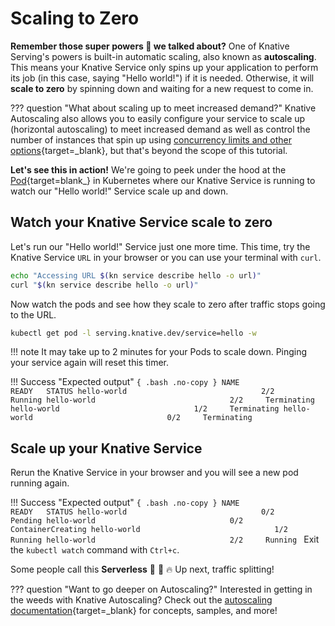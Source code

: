 # Scaling to Zero

**Remember those super powers :rocket: we talked about?** One of Knative Serving's powers is built-in automatic scaling, also known as **autoscaling**.
This means your Knative Service only spins up your application to perform its job (in this case, saying "Hello world!") if it is needed.
Otherwise, it will **scale to zero** by spinning down and waiting for a new request to come in.

??? question "What about scaling up to meet increased demand?"
    Knative Autoscaling also allows you to easily configure your service to scale up
    (horizontal autoscaling) to meet increased demand as well as control the number of instances that
    spin up using
    [concurrency limits and other options](../../serving/autoscaling/concurrency/){target=_blank},
    but that's beyond the scope of this tutorial.

**Let's see this in action!** We're going to peek under the hood at the
[Pod](https://kubernetes.io/docs/concepts/workloads/pods/){target=blank_} in Kubernetes where our
Knative Service is running to watch our "Hello world!" Service scale up and down.

## Watch your Knative Service scale to zero

Let's run our "Hello world!" Service just one more time. This time, try the Knative Service `URL` in
your browser or you can use your terminal with `curl`.
```bash
echo "Accessing URL $(kn service describe hello -o url)"
curl "$(kn service describe hello -o url)"
```

Now watch the pods and see how they scale to zero after traffic stops going to the URL.
```bash
kubectl get pod -l serving.knative.dev/service=hello -w
```

!!! note
    It may take up to 2 minutes for your Pods to scale down. Pinging your service again will reset this timer.


!!! Success "Expected output"
    ```{ .bash .no-copy }
    NAME                                     READY   STATUS
    hello-world                              2/2     Running
    hello-world                              2/2     Terminating
    hello-world                              1/2     Terminating
    hello-world                              0/2     Terminating
    ```

## Scale up your Knative Service

Rerun the Knative Service in your browser and you will see a new pod running again.

!!! Success "Expected output"
    ```{ .bash .no-copy }
    NAME                                     READY   STATUS
    hello-world                              0/2     Pending
    hello-world                              0/2     ContainerCreating
    hello-world                              1/2     Running
    hello-world                              2/2     Running
    ```
Exit the `kubectl watch` command with `Ctrl+c`.

Some people call this **Serverless** :tada: :taco: :fire: Up next, traffic splitting!

??? question "Want to go deeper on Autoscaling?"
    Interested in getting in the weeds with Knative Autoscaling? Check out the [autoscaling documentation](../serving/autoscaling/README.md){target=_blank} for concepts, samples, and more!
